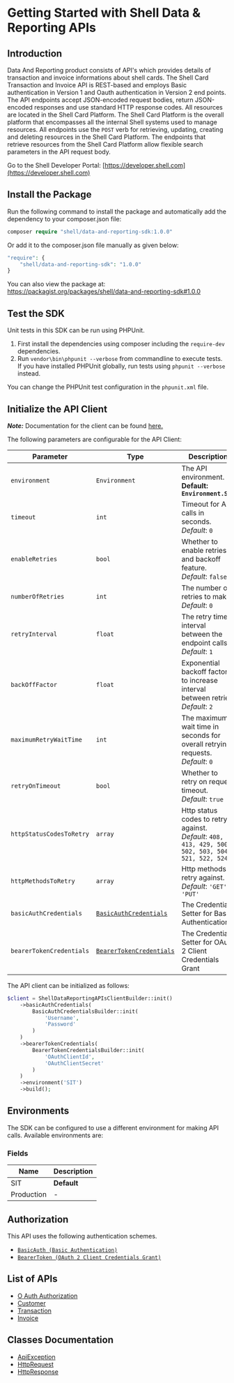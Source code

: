 
# Getting Started with Shell Data & Reporting APIs

## Introduction

Data And Reporting product consists of API's which provides details of transaction and invoice informations about shell cards.
The Shell Card Transaction and Invoice API is REST-based and employs Basic authentication in Version 1 and Oauth authentication in Version 2 end points. The API endpoints accept JSON-encoded request bodies, return JSON-encoded responses and use standard HTTP response codes.
All resources are located in the Shell Card Platform.  The Shell Card Platform is the overall platform that encompasses all the internal Shell systems used to manage resources.
All endpoints use the `POST` verb for retrieving, updating, creating and deleting resources in the Shell Card Platform. The endpoints that retrieve resources from the Shell Card Platform allow flexible search parameters in the API request body.

Go to the Shell Developer Portal: [https://developer.shell.com](https://developer.shell.com)

## Install the Package

Run the following command to install the package and automatically add the dependency to your composer.json file:

```php
composer require "shell/data-and-reporting-sdk:1.0.0"
```

Or add it to the composer.json file manually as given below:

```php
"require": {
    "shell/data-and-reporting-sdk": "1.0.0"
}
```

You can also view the package at:
https://packagist.org/packages/shell/data-and-reporting-sdk#1.0.0

## Test the SDK

Unit tests in this SDK can be run using PHPUnit.

1. First install the dependencies using composer including the `require-dev` dependencies.
2. Run `vendor\bin\phpunit --verbose` from commandline to execute tests. If you have installed PHPUnit globally, run tests using `phpunit --verbose` instead.

You can change the PHPUnit test configuration in the `phpunit.xml` file.

## Initialize the API Client

**_Note:_** Documentation for the client can be found [here.](https://www.github.com/sdks-io/data-and-reporting-php-sdk/tree/1.0.0/doc/client.md)

The following parameters are configurable for the API Client:

| Parameter | Type | Description |
|  --- | --- | --- |
| `environment` | `Environment` | The API environment. <br> **Default: `Environment.SIT`** |
| `timeout` | `int` | Timeout for API calls in seconds.<br>*Default*: `0` |
| `enableRetries` | `bool` | Whether to enable retries and backoff feature.<br>*Default*: `false` |
| `numberOfRetries` | `int` | The number of retries to make.<br>*Default*: `0` |
| `retryInterval` | `float` | The retry time interval between the endpoint calls.<br>*Default*: `1` |
| `backOffFactor` | `float` | Exponential backoff factor to increase interval between retries.<br>*Default*: `2` |
| `maximumRetryWaitTime` | `int` | The maximum wait time in seconds for overall retrying requests.<br>*Default*: `0` |
| `retryOnTimeout` | `bool` | Whether to retry on request timeout.<br>*Default*: `true` |
| `httpStatusCodesToRetry` | `array` | Http status codes to retry against.<br>*Default*: `408, 413, 429, 500, 502, 503, 504, 521, 522, 524` |
| `httpMethodsToRetry` | `array` | Http methods to retry against.<br>*Default*: `'GET', 'PUT'` |
| `basicAuthCredentials` | [`BasicAuthCredentials`](https://www.github.com/sdks-io/data-and-reporting-php-sdk/tree/1.0.0/doc/$a/https://www.github.com/sdks-io/data-and-reporting-php-sdk/tree/1.0.0/basic-authentication.md) | The Credentials Setter for Basic Authentication |
| `bearerTokenCredentials` | [`BearerTokenCredentials`](https://www.github.com/sdks-io/data-and-reporting-php-sdk/tree/1.0.0/doc/$a/https://www.github.com/sdks-io/data-and-reporting-php-sdk/tree/1.0.0/oauth-2-client-credentials-grant.md) | The Credentials Setter for OAuth 2 Client Credentials Grant |

The API client can be initialized as follows:

```php
$client = ShellDataReportingAPIsClientBuilder::init()
    ->basicAuthCredentials(
        BasicAuthCredentialsBuilder::init(
            'Username',
            'Password'
        )
    )
    ->bearerTokenCredentials(
        BearerTokenCredentialsBuilder::init(
            'OAuthClientId',
            'OAuthClientSecret'
        )
    )
    ->environment('SIT')
    ->build();
```

## Environments

The SDK can be configured to use a different environment for making API calls. Available environments are:

### Fields

| Name | Description |
|  --- | --- |
| SIT | **Default** |
| Production | - |

## Authorization

This API uses the following authentication schemes.

* [`BasicAuth (Basic Authentication)`](https://www.github.com/sdks-io/data-and-reporting-php-sdk/tree/1.0.0/doc/$a/https://www.github.com/sdks-io/data-and-reporting-php-sdk/tree/1.0.0/basic-authentication.md)
* [`BearerToken (OAuth 2 Client Credentials Grant)`](https://www.github.com/sdks-io/data-and-reporting-php-sdk/tree/1.0.0/doc/$a/https://www.github.com/sdks-io/data-and-reporting-php-sdk/tree/1.0.0/oauth-2-client-credentials-grant.md)

## List of APIs

* [O Auth Authorization](https://www.github.com/sdks-io/data-and-reporting-php-sdk/tree/1.0.0/doc/controllers/o-auth-authorization.md)
* [Customer](https://www.github.com/sdks-io/data-and-reporting-php-sdk/tree/1.0.0/doc/controllers/customer.md)
* [Transaction](https://www.github.com/sdks-io/data-and-reporting-php-sdk/tree/1.0.0/doc/controllers/transaction.md)
* [Invoice](https://www.github.com/sdks-io/data-and-reporting-php-sdk/tree/1.0.0/doc/controllers/invoice.md)

## Classes Documentation

* [ApiException](https://www.github.com/sdks-io/data-and-reporting-php-sdk/tree/1.0.0/doc/api-exception.md)
* [HttpRequest](https://www.github.com/sdks-io/data-and-reporting-php-sdk/tree/1.0.0/doc/http-request.md)
* [HttpResponse](https://www.github.com/sdks-io/data-and-reporting-php-sdk/tree/1.0.0/doc/http-response.md)

